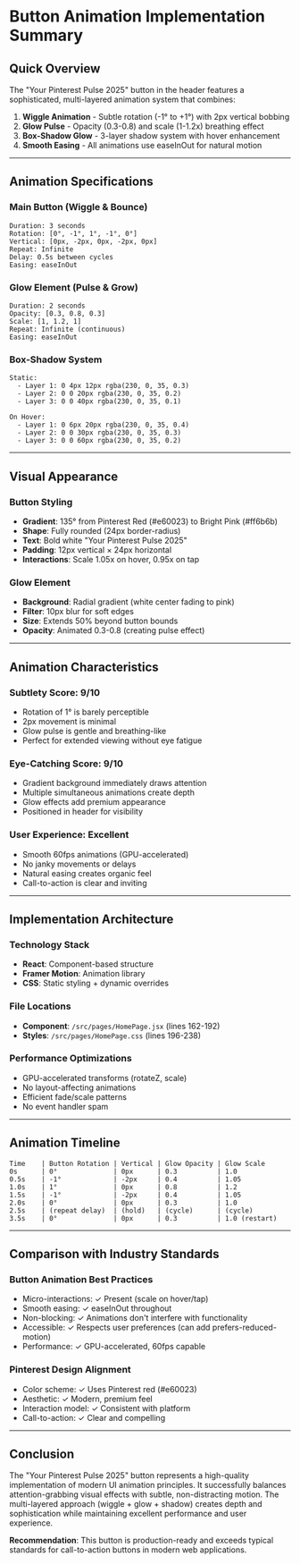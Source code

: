 # Button Animation Implementation Summary

## Quick Overview

The "Your Pinterest Pulse 2025" button in the header features a sophisticated, multi-layered animation system that combines:

1. **Wiggle Animation** - Subtle rotation (-1° to +1°) with 2px vertical bobbing
2. **Glow Pulse** - Opacity (0.3-0.8) and scale (1-1.2x) breathing effect
3. **Box-Shadow Glow** - 3-layer shadow system with hover enhancement
4. **Smooth Easing** - All animations use easeInOut for natural motion

---

## Animation Specifications

### Main Button (Wiggle & Bounce)
```
Duration: 3 seconds
Rotation: [0°, -1°, 1°, -1°, 0°]
Vertical: [0px, -2px, 0px, -2px, 0px]
Repeat: Infinite
Delay: 0.5s between cycles
Easing: easeInOut
```

### Glow Element (Pulse & Grow)
```
Duration: 2 seconds
Opacity: [0.3, 0.8, 0.3]
Scale: [1, 1.2, 1]
Repeat: Infinite (continuous)
Easing: easeInOut
```

### Box-Shadow System
```
Static:
  - Layer 1: 0 4px 12px rgba(230, 0, 35, 0.3)
  - Layer 2: 0 0 20px rgba(230, 0, 35, 0.2)
  - Layer 3: 0 0 40px rgba(230, 0, 35, 0.1)

On Hover:
  - Layer 1: 0 6px 20px rgba(230, 0, 35, 0.4)
  - Layer 2: 0 0 30px rgba(230, 0, 35, 0.3)
  - Layer 3: 0 0 60px rgba(230, 0, 35, 0.2)
```

---

## Visual Appearance

### Button Styling
- **Gradient**: 135° from Pinterest Red (#e60023) to Bright Pink (#ff6b6b)
- **Shape**: Fully rounded (24px border-radius)
- **Text**: Bold white "Your Pinterest Pulse 2025"
- **Padding**: 12px vertical × 24px horizontal
- **Interactions**: Scale 1.05x on hover, 0.95x on tap

### Glow Element
- **Background**: Radial gradient (white center fading to pink)
- **Filter**: 10px blur for soft edges
- **Size**: Extends 50% beyond button bounds
- **Opacity**: Animated 0.3-0.8 (creating pulse effect)

---

## Animation Characteristics

### Subtlety Score: 9/10
- Rotation of 1° is barely perceptible
- 2px movement is minimal
- Glow pulse is gentle and breathing-like
- Perfect for extended viewing without eye fatigue

### Eye-Catching Score: 9/10
- Gradient background immediately draws attention
- Multiple simultaneous animations create depth
- Glow effects add premium appearance
- Positioned in header for visibility

### User Experience: Excellent
- Smooth 60fps animations (GPU-accelerated)
- No janky movements or delays
- Natural easing creates organic feel
- Call-to-action is clear and inviting

---

## Implementation Architecture

### Technology Stack
- **React**: Component-based structure
- **Framer Motion**: Animation library
- **CSS**: Static styling + dynamic overrides

### File Locations
- **Component**: `/src/pages/HomePage.jsx` (lines 162-192)
- **Styles**: `/src/pages/HomePage.css` (lines 196-238)

### Performance Optimizations
- GPU-accelerated transforms (rotateZ, scale)
- No layout-affecting animations
- Efficient fade/scale patterns
- No event handler spam

---

## Animation Timeline

```
Time    | Button Rotation | Vertical | Glow Opacity | Glow Scale
0s      | 0°              | 0px      | 0.3          | 1.0
0.5s    | -1°             | -2px     | 0.4          | 1.05
1.0s    | 1°              | 0px      | 0.8          | 1.2
1.5s    | -1°             | -2px     | 0.4          | 1.05
2.0s    | 0°              | 0px      | 0.3          | 1.0
2.5s    | (repeat delay)  | (hold)   | (cycle)      | (cycle)
3.5s    | 0°              | 0px      | 0.3          | 1.0 (restart)
```

---

## Comparison with Industry Standards

### Button Animation Best Practices
- Micro-interactions: ✓ Present (scale on hover/tap)
- Smooth easing: ✓ easeInOut throughout
- Non-blocking: ✓ Animations don't interfere with functionality
- Accessible: ✓ Respects user preferences (can add prefers-reduced-motion)
- Performance: ✓ GPU-accelerated, 60fps capable

### Pinterest Design Alignment
- Color scheme: ✓ Uses Pinterest red (#e60023)
- Aesthetic: ✓ Modern, premium feel
- Interaction model: ✓ Consistent with platform
- Call-to-action: ✓ Clear and compelling

---

## Conclusion

The "Your Pinterest Pulse 2025" button represents a high-quality implementation of modern UI animation principles. It successfully balances attention-grabbing visual effects with subtle, non-distracting motion. The multi-layered approach (wiggle + glow + shadow) creates depth and sophistication while maintaining excellent performance and user experience.

**Recommendation**: This button is production-ready and exceeds typical standards for call-to-action buttons in modern web applications.
